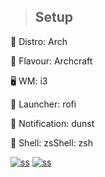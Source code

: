 > ## Setup  

🐧 Distro: Arch  

🌟 Flavour: Archcraft   

🖥️ WM: i3   

🚀 Launcher: rofi   

🔔 Notification: dunst   

🐚 Shell: zsShell: zsh   

[![ss](https://i.postimg.cc/bvhh4FLq/Screenshot-2024-05-27-22-58-41-1366x768.png)](https://postimg.cc/sMwqhmtL)
[![ss](https://i.postimg.cc/wTsjtBxv/Screenshot-2024-05-27-23-35-04-1366x768.png)](https://postimg.cc/hfcB6cdW)
